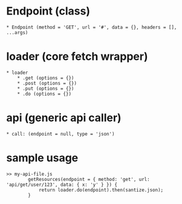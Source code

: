 #	Endpoint (class)

	* Endpoint (method = 'GET', url = '#', data = {}, headers = [], ...args)

#	loader (core fetch wrapper)

	* loader 
		* .get (options = {})
		* .post (options = {})
		* .put (options = {})
		* .do (options = {})

#	api (generic api caller)

	* call: (endpoint = null, type = 'json') 


#	sample usage
  	>> my-api-file.js
			getResources(endpoint = { method: 'get', url: 'api/get/user/123', data: { x: 'y' } }) {
				return loader.do(endpoint).then(santize.json);
			}